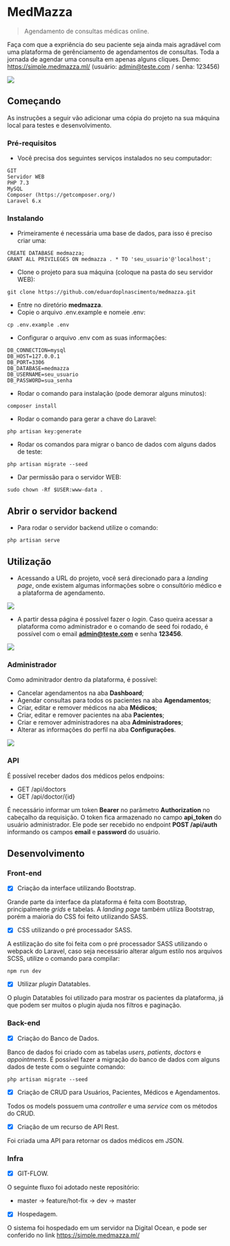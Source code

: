 # MedMazza
> Agendamento de consultas médicas online.

Faça com que a expriência do seu paciente seja ainda mais agradável com uma plataforma de gerênciamento de agendamentos de consultas. Toda a jornada de agendar uma consulta em apenas alguns cliques. Demo: https://simple.medmazza.ml/ (usuário: admin@teste.com / senha: 123456)

![](https://i.imgur.com/wthtACc.png)

## Começando

As instruções a seguir vão adicionar uma cópia do projeto na sua máquina local para testes e desenvolvimento.

### Pré-requisitos

- Você precisa dos seguintes serviços instalados no seu computador:

```
GIT
Servidor WEB
PHP 7.3
MySQL
Composer (https://getcomposer.org/)
Laravel 6.x
```

### Instalando

- Primeiramente é necessária uma base de dados, para isso é preciso criar uma:

```
CREATE DATABASE medmazza;
GRANT ALL PRIVILEGES ON medmazza . * TO 'seu_usuario'@'localhost';
```

- Clone o projeto para sua máquina (coloque na pasta do seu servidor WEB):

```
git clone https://github.com/eduardoplnascimento/medmazza.git
```

- Entre no diretório **medmazza**.
- Copie o arquivo .env.example e nomeie .env:

```
cp .env.example .env
```

- Configurar o arquivo .env com as suas informações:

```
DB_CONNECTION=mysql
DB_HOST=127.0.0.1
DB_PORT=3306
DB_DATABASE=medmazza
DB_USERNAME=seu_usuario
DB_PASSWORD=sua_senha
```

- Rodar o comando para instalação (pode demorar alguns minutos):

```
composer install
```

- Rodar o comando para gerar a chave do Laravel:

```
php artisan key:generate
```

- Rodar os comandos para migrar o banco de dados com alguns dados de teste:

```
php artisan migrate --seed
```

- Dar permissão para o servidor WEB:

```
sudo chown -Rf $USER:www-data .
```

## Abrir o servidor backend

- Para rodar o servidor backend utilize o comando:

```
php artisan serve
```

## Utilização

- Acessando a URL do projeto, você será direcionado para a *landing page*, onde existem algumas informações sobre o consultório médico e a plataforma de agendamento.

![](https://i.imgur.com/5azYEUV.png)

- A partir dessa página é possível fazer o *login*. Caso queira acessar a plataforma como administrador e o comando de seed foi rodado, é possível com o email **admin@teste.com** e senha **123456**.

![](https://i.imgur.com/ltjjyaC.png)

### Administrador

Como adminitrador dentro da plataforma, é possível:

- Cancelar agendamentos na aba **Dashboard**;
- Agendar consultas para todos os pacientes na aba **Agendamentos**;
- Criar, editar e remover médicos na aba **Médicos**;
- Criar, editar e remover pacientes na aba **Pacientes**;
- Criar e remover administradores na aba **Administradores**;
- Alterar as informações do perfil na aba **Configurações**.

![](https://i.imgur.com/QN4wZTK.png)

### API

É possível receber dados dos médicos pelos endpoins:

- GET /api/doctors
- GET /api/doctor/{id}

É necessário informar um token **Bearer** no parâmetro **Authorization** no cabeçalho da requisição. O token fica armazenado no campo **api_token** do usuário administrador. Ele pode ser recebido no endpoint **POST /api/auth** informando os campos **email** e **password** do usuário.

## Desenvolvimento

### Front-end

- [x] Criação da interface utilizando Bootstrap.

Grande parte da interface da plataforma é feita com Bootstrap, principalmente *grids* e tabelas. A *landing page* também utiliza Bootstrap, porém a maioria do CSS foi feito utilizando SASS.

- [x] CSS utilizando o pré processador SASS.

A estilização do site foi feita com o pré processador SASS utilizando o webpack do Laravel, caso seja necessário alterar algum estilo nos arquivos SCSS, utilize o comando para compilar:

```
npm run dev
```

- [x] Utilizar *plugin* Datatables.

O plugin Datatables foi utilizado para mostrar os pacientes da plataforma, já que podem ser muitos o plugin ajuda nos filtros e paginação.

### Back-end

- [x] Criação do Banco de Dados.

Banco de dados foi criado com as tabelas *users*, *patients*, *doctors* e *appointments*. É possível fazer a migração do banco de dados com alguns dados de teste com o seguinte comando:

```
php artisan migrate --seed
```

- [x] Criação de CRUD para Usuários, Pacientes, Médicos e Agendamentos.

Todos os models possuem uma *controller* e uma *service* com os métodos do CRUD.

- [x] Criação de um recurso de API Rest.

Foi criada uma API para retornar os dados médicos em JSON.

### Infra

- [x] GIT-FLOW.

O seguinte fluxo foi adotado neste repositório:

- master -> feature/hot-fix -> dev -> master

- [x] Hospedagem.

O sistema foi hospedado em um servidor na Digital Ocean, e pode ser conferido no link https://simple.medmazza.ml/
